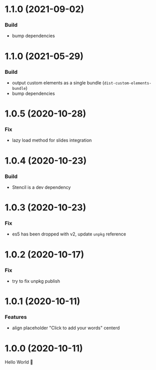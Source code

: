 # 1.1.0 (2021-09-02)

### Build

- bump dependencies

# 1.1.0 (2021-05-29)

### Build

- output custom elements as a single bundle (`dist-custom-elements-bundle`)
- bump dependencies

# 1.0.5 (2020-10-28)

### Fix

- lazy load method for slides integration

# 1.0.4 (2020-10-23)

### Build

- Stencil is a dev dependency

# 1.0.3 (2020-10-23)

### Fix

- es5 has been dropped with v2, update `unpkg` reference

# 1.0.2 (2020-10-17)

### Fix

- try to fix unpkg publish

# 1.0.1 (2020-10-11)

### Features

- align placeholder "Click to add your words" centerd

# 1.0.0 (2020-10-11)

Hello World 👋
